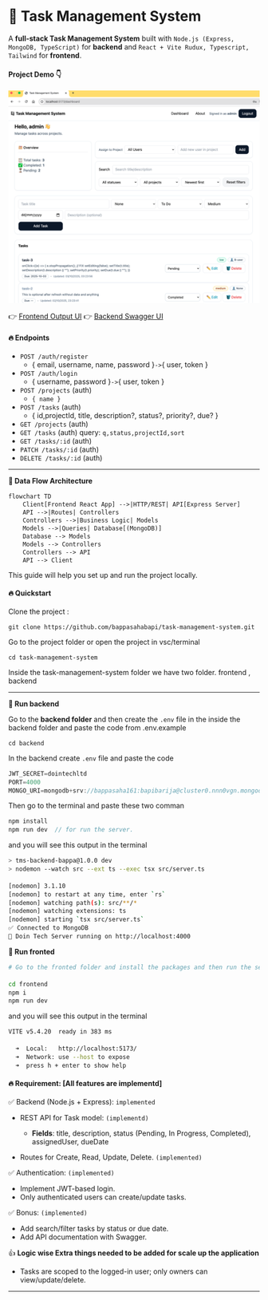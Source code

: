 # 🚀 Task Management System

A **full-stack Task Management System** built with `Node.js (Express, MongoDB, TypeScript)` for **backend** and `React + Vite Rudux, Typescript, Tailwind` for **frontend**.  


#### Project Demo :point_down:

[![Project Demo](./images/dashboard.png)](https://drive.google.com/file/d/1H4_-WgSx2j4cwH6Q0fN3DWlKb4dF84qh/view)


👉 [Frontend Output UI](https://github.com/bappasahabapi/task-management-system/blob/main/fronted/Readme.md)
👉 [Backend Swagger UI](https://github.com/bappasahabapi/task-management-system/blob/main/fronted/Readme.md)


#### 🔥 Endpoints

- `POST /auth/register` 
    - { email, username, name, password }` -> `{ user, token }
- `POST /auth/login` 
    - { username, password }` -> `{ user, token }
- `POST /projects`  (auth) 
    - `{ name }`
- `POST /tasks` (auth) 
    - { id,projectId, title, description?, status?, priority?, due? }
- `GET /projects` (auth)
- `GET /tasks` (auth) query: `q,status,projectId,sort`
- `GET /tasks/:id` (auth)
- `PATCH /tasks/:id` (auth)
- `DELETE /tasks/:id` (auth)

---


**🔄 Data Flow Architecture**
```mermaid
flowchart TD
    Client[Frontend React App] -->|HTTP/REST| API[Express Server]
    API -->|Routes| Controllers
    Controllers -->|Business Logic| Models
    Models -->|Queries| Database[(MongoDB)]
    Database --> Models
    Models --> Controllers
    Controllers --> API
    API --> Client
```

This guide will help you set up and run the project locally.


#### 🔥 Quickstart

Clone the project :

    git clone https://github.com/bappasahabapi/task-management-system.git

Go to the project folder or open the project in vsc/terminal
    
    cd task-management-system

Inside the task-management-system folder we have two folder. frontend , backend

---

**🔲 Run backend**


Go to the **backend folder** and then create the `.env` file in the inside the backend folder and paste the code from .env.example

    cd backend
  
In the backend create  `.env` file and  paste the code
```ts
JWT_SECRET=dointechltd
PORT=4000
MONGO_URI=mongodb+srv://bappasaha161:bapibarija@cluster0.nnn0vgn.mongodb.net/doinTech?retryWrites=true&w=majority&appName=Cluster0

```
Then go to the terminal and paste these two comman
```ts
npm install
npm run dev  // for run the server.

```
and you will see this output in the terminal

```bash
> tms-backend-bappa@1.0.0 dev
> nodemon --watch src --ext ts --exec tsx src/server.ts

[nodemon] 3.1.10
[nodemon] to restart at any time, enter `rs`
[nodemon] watching path(s): src/**/*
[nodemon] watching extensions: ts
[nodemon] starting `tsx src/server.ts`
✅ Connected to MongoDB
🚀 Doin Tech Server running on http://localhost:4000
```

**🔲 Run fronted**

```bash
# Go to the fronted folder and install the packages and then run the server

cd frontend
npm i
npm run dev

```

and you will see this output in the terminal
```bash
VITE v5.4.20  ready in 383 ms

  ➜  Local:   http://localhost:5173/
  ➜  Network: use --host to expose
  ➜  press h + enter to show help

```



#### 🔥 Requirement: [All features are implementd]

✅  Backend (Node.js + Express): `implemented`

- REST API for Task model: `(implementd)`
    - **Fields**: title, description, status (Pending, In Progress, Completed),
assignedUser, dueDate

- Routes for Create, Read, Update, Delete. `(implemented)`


✅ Authentication: `(implemented)`

- Implement JWT-based login.
-  Only authenticated users can create/update tasks.

✅ Bonus: `(implemented)`

- Add search/filter tasks by status or due date.
- Add API documentation with Swagger.


👍 **Logic wise Extra things needed to be added for scale up the application**

- Tasks are scoped to the logged-in user; only owners can view/update/delete.

---

<!-- ### Step By Step executation for Backend:

👉 [Step By Step executation:](https://github.com/bappasahabapi/task-management-system/blob/main/backend/Readme.md) 

### Step By Step executation for Fronted:

👉 [Step By Step executation:](https://github.com/bappasahabapi/task-management-system/blob/main/fronted/Readme.md)  -->

